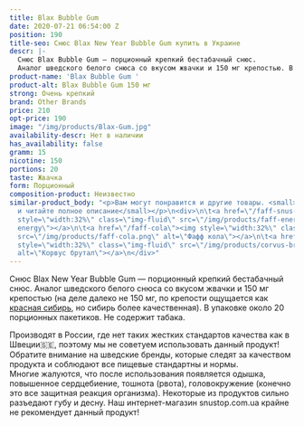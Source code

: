 ```yaml
---
title: Blax Bubble Gum
date: 2020-07-21 06:54:00 Z
position: 190
title-seo: Снюс Blax New Year Bubble Gum купить в Украине
descr: |-
  Снюс Blax Bubble Gum — порционный крепкий бестабачный снюс.
  Аналог шведского белого снюса со вкусом жвачки и 150 мг крепостью. В упаковке около 20 порционных пакетиков. Не содержит табака.
product-name: 'Blax Bubble Gum '
product-alt: Blax Bubble Gum 150 мг
strong: Очень крепкий
brand: Other Brands
price: 210
opt-price: 190
image: "/img/products/Blax-Gum.jpg"
availability-descr: Нет в наличии
has_availability: false
gramm: 15
nicotine: 150
portions: 20
taste: Жвачка
form: Порционный
composition-product: Неизвестно
similar-product_body: "<p>Вам могут понравится и другие товары. <small>Жмите на картинки
  и читайте полное описание</small></p>\n<div>\n\t<a href=\"/faff-snus-energy\"><img
  style=\"width:32%\" class=\"img-fluid\" src=\"/img/products/faff-energy.png\" alt=\"faff
  energy\"></a>\n\t<a href=\"/faff-cola\"><img style=\"width:32%\" class=\"img-fluid\"
  src=\"/img/products/faff-cola.png\" alt=\"Фафф кола\"></a>\n\t<a href=\"/corvus-brutal\"><img
  style=\"width:32%\" class=\"img-fluid\" src=\"/img/products/corvus-brutal-snus.jpg\"
  alt=\"Корвус брутал\"></a>\n</div>"
---
```


Снюс Blax New Year Bubble Gum — порционный крепкий бестабачный снюс.
Аналог шведского белого снюса со вкусом жвачки и 150 мг крепостью (на деле далеко не 150 мг, по крепости ощущается как [красная сибирь](/siberia-white-dry-slim), но сибирь более качественная). В упаковке около 20 порционных пакетиков. Не содержит табака. 

Производят в России, где нет таких жестких стандартов качества как в Швеции🇸🇪, поэтому мы не советуем использовать данный продукт! Обратите внимание на шведские бренды, которые следят за качеством продукта и соблюдают все пищевые стандартны и нормы.<br>
Многие жалуются, что после использования появляется одышка, повышенное сердцебиение, тошнота (рвота), головокружение (конечно это все защитная реакция организма). Некоторые из продуктов сильно разъедают губу и десну. Наш интернет-магазин snustop.com.ua крайне не рекомендует данный продукт!